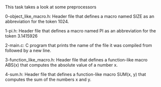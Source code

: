 This task takes a look at some preprocessors

0-object_like_macro.h: Header file that defines a macro named SIZE as an abbreviation for the token 1024.

1-pi.h: Header file that defines a macro named PI as an abbreviation for the token 3.1415926

2-main.c: C program that prints the name of the file it was compiled from followed by a new line.

3-function_like_macro.h: Header file that defines a function-like macro ABS(x) that computes the absolute value of a number x.

4-sum.h: Header file that defines a function-like macro SUM(x, y) that computes the sum of the numbers x and y.
